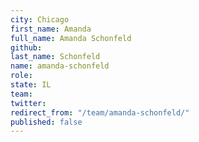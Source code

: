 ```yaml
---
city: Chicago
first_name: Amanda
full_name: Amanda Schonfeld
github: 
last_name: Schonfeld
name: amanda-schonfeld
role: 
state: IL
team: 
twitter: 
redirect_from: "/team/amanda-schonfeld/"
published: false
---
```



